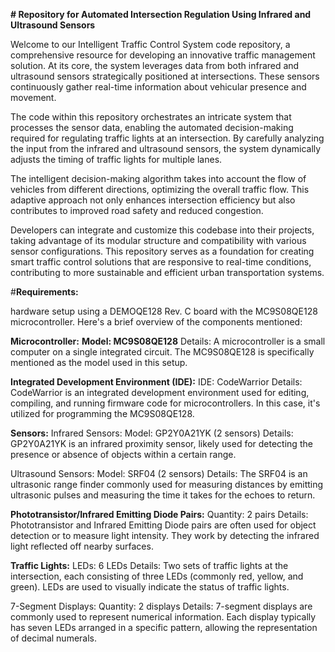 **# Repository for Automated Intersection Regulation Using Infrared and Ultrasound Sensors**

Welcome to our Intelligent Traffic Control System code repository, a comprehensive resource for developing an innovative traffic management solution. At its core, the system leverages data from both infrared and ultrasound sensors strategically positioned at intersections. These sensors continuously gather real-time information about vehicular presence and movement.

The code within this repository orchestrates an intricate system that processes the sensor data, enabling the automated decision-making required for regulating traffic lights at an intersection. By carefully analyzing the input from the infrared and ultrasound sensors, the system dynamically adjusts the timing of traffic lights for multiple lanes.

The intelligent decision-making algorithm takes into account the flow of vehicles from different directions, optimizing the overall traffic flow. This adaptive approach not only enhances intersection efficiency but also contributes to improved road safety and reduced congestion.

Developers can integrate and customize this codebase into their projects, taking advantage of its modular structure and compatibility with various sensor configurations. This repository serves as a foundation for creating smart traffic control solutions that are responsive to real-time conditions, contributing to more sustainable and efficient urban transportation systems.

#**Requirements:**

 hardware setup using a DEMOQE128 Rev. C board with the MC9S08QE128 microcontroller. Here's a brief overview of the components mentioned:

**Microcontroller:**
**Model: MC9S08QE128**
Details: A microcontroller is a small computer on a single integrated circuit. The MC9S08QE128 is specifically mentioned as the model used in this setup.

**Integrated Development Environment (IDE):**
IDE: CodeWarrior
Details: CodeWarrior is an integrated development environment used for editing, compiling, and running firmware code for microcontrollers. In this case, it's utilized for programming the MC9S08QE128.

**Sensors:**
Infrared Sensors:
Model: GP2Y0A21YK (2 sensors)
Details: GP2Y0A21YK is an infrared proximity sensor, likely used for detecting the presence or absence of objects within a certain range.

Ultrasound Sensors:
Model: SRF04 (2 sensors)
Details: The SRF04 is an ultrasonic range finder commonly used for measuring distances by emitting ultrasonic pulses and measuring the time it takes for the echoes to return.

**Phototransistor/Infrared Emitting Diode Pairs:**
Quantity: 2 pairs
Details: Phototransistor and Infrared Emitting Diode pairs are often used for object detection or to measure light intensity. They work by detecting the infrared light reflected off nearby surfaces.

**Traffic Lights:**
LEDs: 6 LEDs
Details: Two sets of traffic lights at the intersection, each consisting of three LEDs (commonly red, yellow, and green). LEDs are used to visually indicate the status of traffic lights.

7-Segment Displays:
Quantity: 2 displays
Details: 7-segment displays are commonly used to represent numerical information. Each display typically has seven LEDs arranged in a specific pattern, allowing the representation of decimal numerals.
